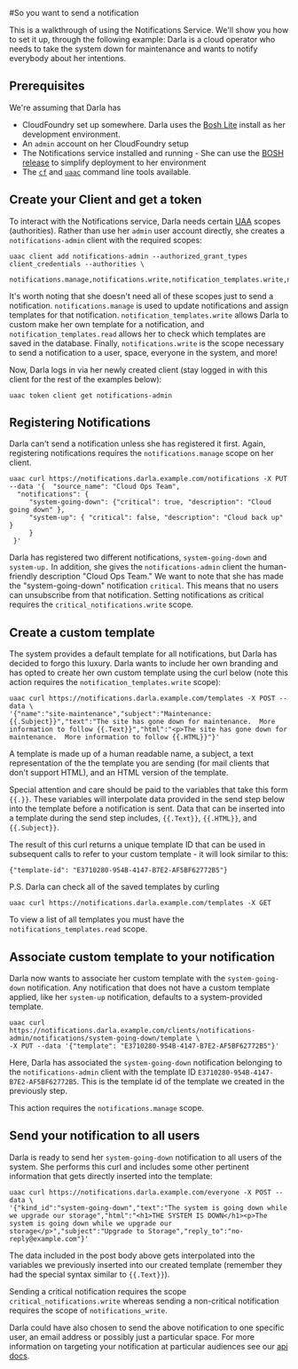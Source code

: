 #So you want to send a notification

This is a walkthrough of using the Notifications Service. We'll show you how to set it up, through the following example: Darla is a cloud operator who needs to take the system down for maintenance and wants to notify everybody about her intentions.

## Prerequisites
We're assuming that Darla has

- CloudFoundry set up somewhere.  Darla uses the [Bosh Lite](https://github.com/cloudfoundry/bosh-lite) install as her development environment.
- An `admin` account on her CloudFoundry setup
- The Notifications service installed and running - She can use the [BOSH release](https://github.com/cloudfoundry-incubator/notifications-release) to simplify deployment to her environment
- The [`cf`](https://github.com/cloudfoundry/cli) and [`uaac`](https://rubygems.org/gems/cf-uaac) command line tools available.

## Create your Client and get a token
To interact with the Notifications service, Darla needs certain [UAA](http://docs.cloudfoundry.org/concepts/architecture/uaa.html) scopes (authorities).  Rather than use her `admin` user account directly, she creates a `notifications-admin` client with the required scopes:

```
uaac client add notifications-admin --authorized_grant_types client_credentials --authorities \
    notifications.manage,notifications.write,notification_templates.write,notification_templates.read,critical_notifications.write
```

It's worth noting that she doesn't need all of these scopes just to send a notification. `notifications.manage` is used to update notifications and assign templates for that notification. `notification_templates.write` allows Darla to custom make her own template for a notification, and `notification_templates.read` allows her to check which templates are saved in the database. Finally, `notifications.write` is the scope necessary to send a notification to a user, space, everyone in the system, and more!

Now, Darla logs in via her newly created client (stay logged in with this client for the rest of the examples below):

```
uaac token client get notifications-admin
```

## Registering Notifications
Darla can't send a notification unless she has registered it first. Again, registering notifications requires the `notifications.manage` scope on her client.

```
uaac curl https://notifications.darla.example.com/notifications -X PUT --data '{  "source_name": "Cloud Ops Team",
  "notifications": {
     "system-going-down": {"critical": true, "description": "Cloud going down" },
     "system-up": { "critical": false, "description": "Cloud back up" }
     }
 }'
```
Darla has registered two different notifications, `system-going-down` and `system-up.` In addition, she gives the `notifications-admin` client the human-friendly description "Cloud Ops Team." We want to note that she has made the "system-going-down" notification `critical`. This means that no users can unsubscribe from that notification. Setting notifications as critical requires the `critical_notifications.write` scope.

## Create a custom template
The system provides a default template for all notifications, but Darla has decided to forgo this luxury.  Darla wants to include her own branding and has opted to create her own custom template using the curl below (note this action requires the `notification_templates.write` scope):

```
uaac curl https://notifications.darla.example.com/templates -X POST --data \
'{"name":"site-maintenance","subject":"Maintenance: {{.Subject}}","text":"The site has gone down for maintenance.  More information to follow {{.Text}}","html":"<p>The site has gone down for maintenance.  More information to follow {{.HTML}}"}'
```
A template is made up of a human readable name, a subject, a text representation of the the template you are sending (for mail clients that don't support HTML), and an HTML version of the template.

Special attention and care should be paid to the variables that take this form `{{.}}`.  These variables will interpolate data provided in the send step below into the template before a notification is sent.  Data that can be inserted into a template during the send step includes, `{{.Text}}`, `{{.HTML}}`, and `{{.Subject}}`.

The result of this curl returns a unique template ID that can be used in subsequent calls to refer to your custom template - it will look similar to this:

`{"template-id": "E3710280-954B-4147-B7E2-AF5BF62772B5"}`

P.S. Darla can check all of the saved templates by curling

```
uaac curl https://notifications.darla.example.com/templates -X GET
```
To view a list of all templates you must have the `notifications_templates.read` scope.

## Associate custom template to your notification
Darla now wants to associate her custom template with the `system-going-down` notification.  Any notification that does not have a custom template applied, like her `system-up` notification, defaults to a system-provided template.

```
uaac curl https://notifications.darla.example.com/clients/notifications-admin/notifications/system-going-down/template \
-X PUT --data '{"template": "E3710280-954B-4147-B7E2-AF5BF62772B5"}'
```
Here, Darla has associated the `system-going-down` notification belonging to the `notifications-admin` client with the template ID `E3710280-954B-4147-B7E2-AF5BF62772B5`. This is the template id of the template we created in the previously step.

This action requires the `notifications.manage` scope.

## Send your notification to all users
Darla is ready to send her `system-going-down` notification to all users of the system.  She performs this curl and includes some other pertinent information that gets directly inserted into the template:

```
uaac curl https://notifications.darla.example.com/everyone -X POST --data \
'{"kind_id":"system-going-down","text":"The system is going down while we upgrade our storage","html":"<h1>THE SYSTEM IS DOWN</h1><p>The system is going down while we upgrade our storage</p>","subject":"Upgrade to Storage","reply_to":"no-reply@example.com"}'
```

The data included in the post body above gets interpolated into the variables we previously inserted into our created template (remember they had the special syntax similar to `{{.Text}}`).

Sending a critical notification requires the scope `critical_notifications.write` whereas sending a non-critical notification requires the scope of `notifications_write`.

Darla could have also chosen to send the above notification to one specific user, an email address or possibly just a particular space.  For more information on targeting your notification at particular audiences see our [api docs](https://github.com/cloudfoundry-incubator/notifications/blob/master/API.md).
